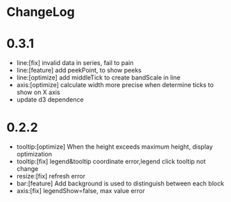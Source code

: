 # ChangeLog

# 0.3.1

- line:[fix] invalid data in series, fail to pain
- line:[feature] add peekPoint, to show peeks
- line:[optimize] add middleTick to create bandScale in line
- axis:[optimize] calculate width more precise when determine ticks to show on X axis
- update d3 dependence

# 0.2.2

- tooltip:[optimize] When the height exceeds maximum height, display optimization
- tooltip:[fix] legend&tooltip coordinate error,legend click tooltip not change
- resize:[fix] refresh error
- bar:[feature] Add background is used to distinguish between each block
- axis:[fix] legendShow=false, max value error